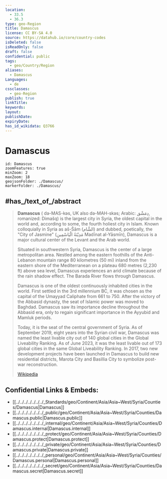 ```yaml
---
location:
  - 33.5
  - 36.3
type: geo-Region
title: Damascus
license: CC BY-SA 4.0
source: https://datahub.io/core/country-codes
isDeleted: false
isReadOnly: false
draft: false
confidential: public
tags:
  - geo/Country/Region
aliases:
  - Damascus
Languages:
  - de
cssclasses:
  - geo-Region
publish: true
linkTitle: 
keywords: 
layout: 
publishDate: 
expiryDate: 
has_id_wikidata: Q3766
---
```


# Damascus

```leaflet
id: Damascus
zoomFeatures: true 
minZoom: 2 
maxZoom: 18
geojsonFolder: ./Damascus/
markerFolder: ./Damascus/
```

## #has_/text_of_/abstract

> **Damascus** ( də-MAS-kəs, UK also  də-MAH-skəs; Arabic: دِمَشْق, romanized: Dimašq) is the largest city in Syria, the oldest capital in the world and, according to some, the fourth holiest city in Islam.  Known colloquially in Syria as aš-Šām (الشَّام) and dubbed, poetically, the "City of Jasmine" (مَدِيْنَةُ الْيَاسْمِينِ Madīnat al-Yāsmīn), Damascus is a major cultural center of the Levant and the Arab world.
>
> Situated in southwestern Syria, Damascus is the center of a large metropolitan area. Nestled among the eastern foothills of the Anti-Lebanon mountain range 80 kilometres (50 mi) inland from the eastern shore of the Mediterranean on a plateau 680 metres (2,230 ft) above sea level, Damascus experiences an arid climate because of the rain shadow effect. The Barada River flows through Damascus.
>
> Damascus is one of the oldest continuously inhabited cities in the world. First settled in the 3rd millennium BC, it was chosen as the capital of the Umayyad Caliphate from 661 to 750. After the victory of the Abbasid dynasty, the seat of Islamic power was moved to Baghdad. Damascus saw its importance decline throughout the Abbasid era, only to regain significant importance in the Ayyubid and Mamluk periods. 
>
> Today, it is the seat of the central government of Syria. As of September 2019, eight years into the Syrian civil war, Damascus was named the least livable city out of 140 global cities in the Global Liveability Ranking. As of June 2023, it was the least livable out of 173 global cities in the same Global Liveability Ranking. In 2017, two new development projects have been launched in Damascus to build new residential districts, Marota City and Basillia City to symbolize post-war reconstruction.
>
> [Wikipedia](https://en.wikipedia.org/wiki/Damascus)

## Confidential Links & Embeds: 
- [[../../../../../../../_Standards/geo/Continent/Asia/Asia~West/Syria/Counties/Damascus|Damascus]] 
- [[../../../../../../../_public/geo/Continent/Asia/Asia~West/Syria/Counties/Damascus.public|Damascus.public]] 
- [[../../../../../../../_internal/geo/Continent/Asia/Asia~West/Syria/Counties/Damascus.internal|Damascus.internal]] 
- [[../../../../../../../_protect/geo/Continent/Asia/Asia~West/Syria/Counties/Damascus.protect|Damascus.protect]] 
- [[../../../../../../../_private/geo/Continent/Asia/Asia~West/Syria/Counties/Damascus.private|Damascus.private]] 
- [[../../../../../../../_personal/geo/Continent/Asia/Asia~West/Syria/Counties/Damascus.personal|Damascus.personal]] 
- [[../../../../../../../_secret/geo/Continent/Asia/Asia~West/Syria/Counties/Damascus.secret|Damascus.secret]] 

